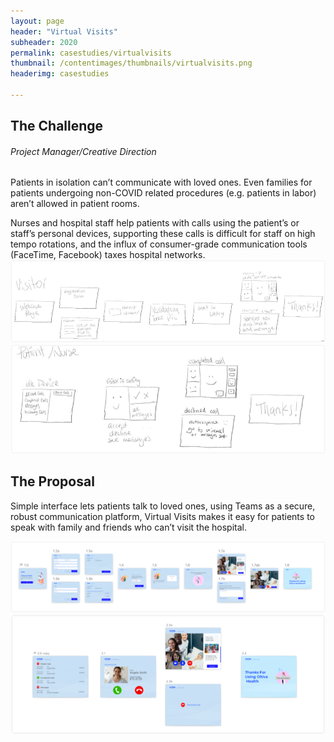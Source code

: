 ```yaml
---
layout: page
header: "Virtual Visits"
subheader: 2020
permalink: casestudies/virtualvisits
thumbnail: /contentimages/thumbnails/virtualvisits.png
headerimg: casestudies

---
```



## The Challenge
###### Project Manager/Creative Direction

<p></p>
Patients in isolation can’t communicate with loved ones. ​Even families for patients undergoing non-COVID related procedures (e.g. patients in labor) aren’t allowed in patient rooms.​

Nurses and hospital staff help patients with calls using the patient’s or staff’s personal devices, supporting these calls is difficult for staff on high tempo rotations, and the influx of consumer-grade communication tools (FaceTime, Facebook) taxes hospital networks.​
<img class="img" src="/contentimages/casestudies/virtualvisits1.png">
<img class="img" src="/contentimages/casestudies/virtualvisits2.png">

## The Proposal

Simple interface lets patients talk to loved ones,​ using Teams as a secure, robust communication platform, Virtual Visits makes it easy for patients to speak with family and friends who can’t visit the hospital.​

<img class="img" src="/contentimages/casestudies/virtualvisits3.png">
<img class="img" src="/contentimages/casestudies/virtualvisits4.png">